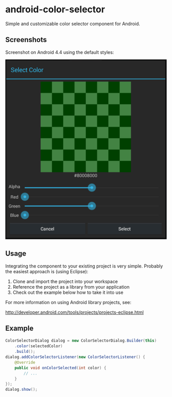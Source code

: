 android-color-selector
======================

Simple and customizable color selector component for Android.

Screenshots
-----------

Screenshot on Android 4.4 using the default styles:

![ScreenShot](/screenshots/screenshot.png)

Usage
-----

Integrating the component to your existing project is very simple. Probably the easiest approach is (using Eclipse):

1. Clone and import the project into your workspace
2. Reference the project as a library from your application
3. Check out the example below how to take it into use

For more information on using Android library projects, see:

http://developer.android.com/tools/projects/projects-eclipse.html

Example
-------

```java
ColorSelectorDialog dialog = new ColorSelectorDialog.Builder(this)
	.color(selectedColor)
	.build();				
dialog.addColorSelectorListener(new ColorSelectorListener() {
	@Override
	public void onColorSelected(int color) {
		// ...
	}
});
dialog.show();
```